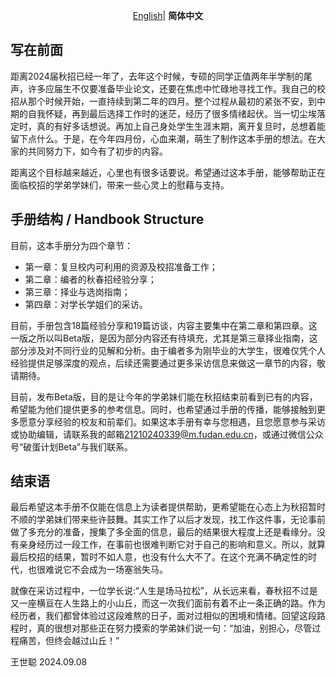 <div align="center">

[English][readme-en-link]| **简体中文**  <br />

[readme-en-link]: ./README.md

</div>

## 写在前面

距离2024届秋招已经一年了，去年这个时候，专硕的同学正值两年半学制的尾声，许多应届生不仅要准备毕业论文，还要在焦虑中忙碌地寻找工作。我自己的校招从那个时候开始，一直持续到第二年的四月。整个过程从最初的紧张不安，到中期的自我怀疑，再到最后选择工作时的迷茫，经历了很多情绪起伏。当一切尘埃落定时，真的有好多话想说。再加上自己身处学生生涯末期，离开复旦时，总想着能留下点什么。于是，在今年四月份，心血来潮，萌生了制作这本手册的想法。在大家的共同努力下，如今有了初步的内容。

距离这个目标越来越近，心里也有很多话要说。希望通过这本手册，能够帮助正在面临校招的学弟学妹们，带来一些心灵上的慰藉与支持。

## 手册结构 / Handbook Structure

目前，这本手册分为四个章节：  

- 第一章：复旦校内可利用的资源及校招准备工作；  
- 第二章：编者的秋春招经验分享；  
- 第三章：择业与选岗指南；  
- 第四章：对学长学姐们的采访。

目前，手册包含18篇经验分享和19篇访谈，内容主要集中在第二章和第四章。这一版之所以叫Beta版，是因为部分内容还有待填充，尤其是第三章择业指南，这部分涉及对不同行业的见解和分析。由于编者多为刚毕业的大学生，很难仅凭个人经验提供足够深度的观点，后续还需要通过更多采访信息来做这一章节的内容，敬请期待。

目前，发布Beta版，目的是让今年的学弟妹们能在秋招结束前看到已有的内容，希望能为他们提供更多的参考信息。同时，也希望通过手册的传播，能够接触到更多愿意分享经验的校友和前辈们。如果这本手册有幸与您相遇，且您愿意参与采访或协助编辑，请联系我的邮箱<21210240339@m.fudan.edu.cn>，或通过微信公众号“破蛋计划Beta”与我们联系。

## 结束语

最后希望这本手册不仅能在信息上为读者提供帮助，更希望能在心态上为秋招暂时不顺的学弟妹们带来些许鼓舞。其实工作了以后才发现，找工作这件事，无论事前做了多充分的准备，搜集了多全面的信息，最后的结果很大程度上还是看缘分。没有亲身经历过一段工作，在事前也很难判断它对于自己的影响和意义。所以，就算最后校招的结果，暂时不如人意，也没有什么大不了。在这个充满不确定性的时代，也很难说它不会成为一场塞翁失马。

就像在采访过程中，一位学长说:“人生是场马拉松”，从长远来看，春秋招不过是又一座横亘在人生路上的小山丘，而这一次我们面前有着不止一条正确的路。作为经历者，我们都曾体验过这段难熬的日子，面对过相似的困境和情绪。回望这段路程时，真的很想对那些正在努力摸索的学弟妹们说一句：“加油，别担心，尽管过程痛苦，但终会越过山丘！”

王世聪 2024.09.08  
